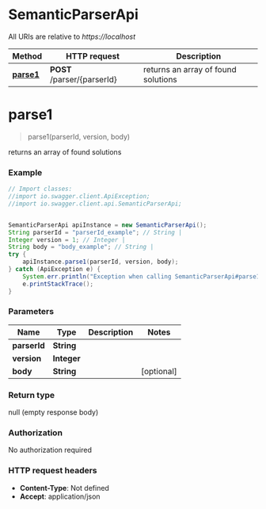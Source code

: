 # SemanticParserApi

All URIs are relative to *https://localhost*

Method | HTTP request | Description
------------- | ------------- | -------------
[**parse1**](SemanticParserApi.md#parse1) | **POST** /parser/{parserId} | returns an array of found solutions


<a name="parse1"></a>
# **parse1**
> parse1(parserId, version, body)

returns an array of found solutions



### Example
```java
// Import classes:
//import io.swagger.client.ApiException;
//import io.swagger.client.api.SemanticParserApi;


SemanticParserApi apiInstance = new SemanticParserApi();
String parserId = "parserId_example"; // String | 
Integer version = 1; // Integer | 
String body = "body_example"; // String | 
try {
    apiInstance.parse1(parserId, version, body);
} catch (ApiException e) {
    System.err.println("Exception when calling SemanticParserApi#parse1");
    e.printStackTrace();
}
```

### Parameters

Name | Type | Description  | Notes
------------- | ------------- | ------------- | -------------
 **parserId** | **String**|  |
 **version** | **Integer**|  |
 **body** | **String**|  | [optional]

### Return type

null (empty response body)

### Authorization

No authorization required

### HTTP request headers

 - **Content-Type**: Not defined
 - **Accept**: application/json

